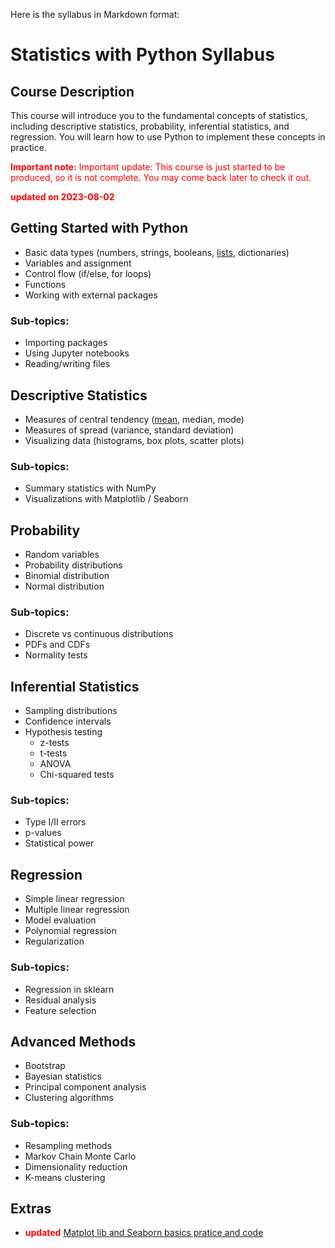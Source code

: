 Here is the syllabus in Markdown format:

# Statistics with Python Syllabus

## Course Description
This course will introduce you to the fundamental concepts of statistics, including descriptive statistics, probability, inferential statistics, and regression. You will learn how to use Python to implement these concepts in practice.

<font color="red">

**Important note:** 
Important update:
This course is just started to be produced, so it is not complete. You may come back later to check it out.

**updated on 2023-08-02**
</font>


## Getting Started with Python
- Basic data types (numbers, strings, booleans, [lists](list.md), dictionaries)
- Variables and assignment  
- Control flow (if/else, for loops)
- Functions
- Working with external packages

### Sub-topics:
- Importing packages
- Using Jupyter notebooks
- Reading/writing files

## Descriptive Statistics
- Measures of central tendency ([mean](mean.md), median, mode)
- Measures of spread (variance, standard deviation) 
- Visualizing data (histograms, box plots, scatter plots)

### Sub-topics:
- Summary statistics with NumPy
- Visualizations with Matplotlib / Seaborn

## Probability
- Random variables
- Probability distributions
- Binomial distribution 
- Normal distribution

### Sub-topics:
- Discrete vs continuous distributions 
- PDFs and CDFs
- Normality tests

## Inferential Statistics
- Sampling distributions 
- Confidence intervals
- Hypothesis testing
  - z-tests
  - t-tests
  - ANOVA
  - Chi-squared tests
  
### Sub-topics:
- Type I/II errors
- p-values 
- Statistical power

## Regression
- Simple linear regression
- Multiple linear regression
- Model evaluation 
- Polynomial regression
- Regularization

### Sub-topics: 
- Regression in sklearn
- Residual analysis 
- Feature selection 

## Advanced Methods
- Bootstrap
- Bayesian statistics
- Principal component analysis 
- Clustering algorithms 

### Sub-topics:
- Resampling methods
- Markov Chain Monte Carlo
- Dimensionality reduction
- K-means clustering

## Extras

- <font color='red'> **updated** </font> [Matplot lib and Seaborn basics pratice and code](visualization.md)
